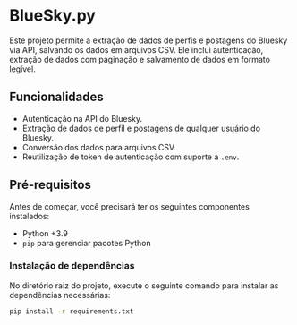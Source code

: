 # BlueSky.py

Este projeto permite a extração de dados de perfis e postagens do Bluesky via API, salvando os dados em arquivos CSV. Ele inclui autenticação, extração de dados com paginação e salvamento de dados em formato legível.

## Funcionalidades
- Autenticação na API do Bluesky.
- Extração de dados de perfil e postagens de qualquer usuário do Bluesky.
- Conversão dos dados para arquivos CSV.
- Reutilização de token de autenticação com suporte a `.env`.

## Pré-requisitos

Antes de começar, você precisará ter os seguintes componentes instalados:

- Python +3.9
- `pip` para gerenciar pacotes Python

### Instalação de dependências

No diretório raiz do projeto, execute o seguinte comando para instalar as dependências necessárias:

```bash
pip install -r requirements.txt
